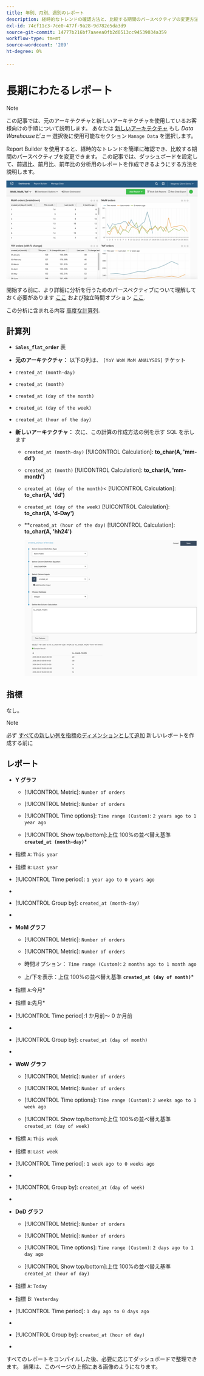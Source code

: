```yaml
---
title: 年別、月別、週別のレポート
description: 経時的なトレンドの確認方法と、比較する期間のパースペクティブの変更方法を説明します。
exl-id: 74cf11c3-7ce0-477f-9a28-9d782e5da3d9
source-git-commit: 14777b216bf7aaeea0fb2d0513cc94539034a359
workflow-type: tm+mt
source-wordcount: '289'
ht-degree: 0%

---
```


# 長期にわたるレポート

>[!NOTE]
>
>この記事では、元のアーキテクチャと新しいアーキテクチャを使用しているお客様向けの手順について説明します。 あなたは [新しいアーキテクチャ](../../administrator/account-management/new-architecture.md) もし _Data Warehouseビュー_ 選択後に使用可能なセクション `Manage Data` を選択します。

Report Builder を使用すると、経時的なトレンドを簡単に確認でき、比較する期間のパースペクティブを変更できます。 この記事では、ダッシュボードを設定して、前週比、前月比、前年比の分析用のレポートを作成できるようにする方法を説明します。

![](../../assets/Wow__mom__yoy.png)

開始する前に、より詳細に分析を行うためのパースペクティブについて理解しておく必要があります [ここ](../../tutorials/using-visual-report-builder.md) および独立時間オプション [ここ](../../tutorials/time-options-visual-rpt-bldr.md).

この分析に含まれる内容 [高度な計算列](../data-warehouse-mgr/adv-calc-columns.md).

## 計算列

* **`Sales_flat_order`** 表
* **元のアーキテクチャ：** 以下の列は、 `[YoY WoW MoM ANALYSIS]` チケット
* `created_at (month-day)`
* `created_at (month)`
* `created_at (day of the month)`
* `created_at (day of the week)`
* `created_at (hour of the day)`

* **新しいアーキテクチャ：** 次に、この計算の作成方法の例を示す SQL を示します
   * `created_at (month-day)` [!UICONTROL Calculation]: **to_char(A, &#39;mm-dd&#39;)**
   * `created_at (month)` [!UICONTROL Calculation]: **to_char(A, &#39;mm-month&#39;)**
   * `created_at (day of the month)`&lt; [!UICONTROL Calculation]: **to_char(A, &#39;dd&#39;)**
   * `created_at (day of the week)` [!UICONTROL Calculation]: **to_char(A, &#39;d-Day&#39;)**
   * **`created_at (hour of the day)` [!UICONTROL Calculation]: **to_char(A, &#39;hh24&#39;)**

      ![](../../assets/new-arch-create-calc.png)

## 指標

なし。

>[!NOTE]
>
>必ず [すべての新しい列を指標のディメンションとして追加](../data-warehouse-mgr/manage-data-dimensions-metrics.md) 新しいレポートを作成する前に

## レポート

* **Y グラフ**
   * [!UICONTROL Metric]: `Number of orders`

   * [!UICONTROL Metric]: `Number of orders`
   * [!UICONTROL Time options]: `Time range (Custom)`: `2 years ago to 1 year ago`

   * [!UICONTROL Show top/bottom]:上位 100%の並べ替え基準 **`created_at (month-day)`***

* 指標 `A`: `This year`
* 指標 `B`: `Last year`
* [!UICONTROL Time period]: `1 year ago to 0 years ago`
* 
   [!UICONTROL Interval]: `None`
* [!UICONTROL Group by]: `created_at (month-day)`
* 
   [!UICONTROL Chart Type]: `Line`

* **MoM グラフ**
   * [!UICONTROL Metric]: `Number of orders`

   * [!UICONTROL Metric]: `Number of orders`
   * 時間オプション： `Time range (Custom)`: `2 months ago to 1 month ago`

   * 上/下を表示：上位 100%の並べ替え基準 **`created_at (day of month)`***

* 指標 `A`:今月*
* 指標 `B`:先月*
* [!UICONTROL Time period]:1 か月前～ 0 か月前
* 
   [!UICONTROL Interval]: None
* [!UICONTROL Group by]: `created_at (day of month)`
* 
   [!UICONTROL Chart Type]: Line

* **WoW グラフ**
   * [!UICONTROL Metric]: `Number of orders`

   * [!UICONTROL Metric]: `Number of orders`
   * [!UICONTROL Time options]: `Time range (Custom)`: `2 weeks ago to 1 week ago`

   * [!UICONTROL Show top/bottom]:上位 100%の並べ替え基準 `created_at (day of week)`

* 指標 `A`: `This week`
* 指標 `B`: `Last week`
* [!UICONTROL Time period]: `1 week ago to 0 weeks ago`
* 
   [!UICONTROL Interval]: `None`
* [!UICONTROL Group by]: `created_at (day of week)`
* 
   [!UICONTROL Chart Type]: `Line`

* **DoD グラフ**
   * [!UICONTROL Metric]: `Number of orders`

   * [!UICONTROL Metric]: `Number of orders`
   * [!UICONTROL Time options]: `Time range (Custom)`: `2 days ago to 1 day ago`

   * [!UICONTROL Show top/bottom]:上位 100%の並べ替え基準 `created_at (hour of day)`

* 指標 `A`: `Today`
* 指標 B: `Yesterday`
* [!UICONTROL Time period]: `1 day ago to 0 days ago`
* 
   [!UICONTROL Interval]: `None`
* [!UICONTROL Group by]: `created_at (hour of day)`
* 
   [!UICONTROL Chart Type]: `Line`

すべてのレポートをコンパイルした後、必要に応じてダッシュボードで整理できます。 結果は、このページの上部にある画像のようになります。
